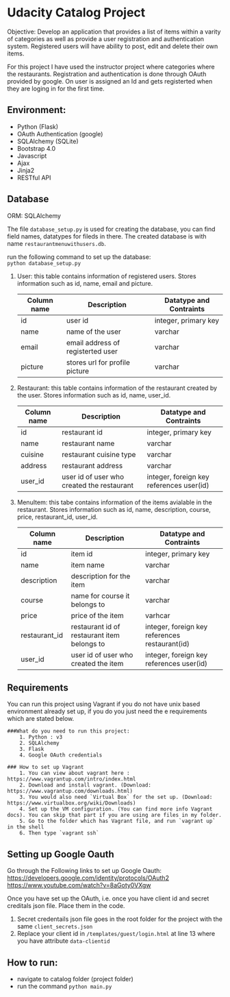 # Udacity Catalog Project

Objective: Develop an application that provides a list of items within a varity of categories as well as provide a user registration and authentication system. Registered users will have ability to post, edit and delete their own items.  

For this project I have used the instructor project where categories where the restaurants. Registration and authentication is done through OAuth provided by google. On user is assigned an Id and gets registerted when they are loging in for the first time.  

## Environment:  
- Python (Flask)
- OAuth Authentication (google)
- SQLAlchemy (SQLite) 
- Bootstrap 4.0 
- Javascript
- Ajax
- Jinja2
- RESTful API

## Database

ORM: SQLAlchemy

The file `database_setup.py` is used for creating the database, you can find field names, datatypes for fileds in there. The created database is with name `restaurantmenuwithusers.db`.  

run the following command to set up the database:  
`python database_setup.py`

1. User: this table contains information of registered users. Stores information such as id, name, email and picture.  
	
	 |Column name| Description                       | Datatype and Contraints| 
	 |-----------|-----------------------------------|------------------------|
	 | id        | user id                           | integer, primary key   |
	 | name      | name of the user                  | varchar	              | 
	 | email     | email address of registerted user | varchar 				  |
	 | picture   | stores url for profile picture    | varchar                |


2. Restaurant: this table contains information of the restaurant created by the user. Stores information such as id, name, user_id.  
  
    |Column name| Description                                | Datatype and Contraints|
	|-----------|--------------------------------------------|------------------------|	 
	| id        | restaurant id                              | integer, primary key   |	
	| name      | restaurant name                            | varchar                |
	| cuisine   | restaurant cuisine type                    | varchar                |
	| address   | restaurant address                         | varchar                |
    | user_id   | user id of user who created the restaurant | integer, foreign key references user(id) |  

3. MenuItem: this tabe contains information of the items avialable in the restaurant. Stores information such as id, name, description, course, price, restaurant_id, user_id.
	
	|Column name    | Description                                | Datatype and Contraints|
	|---------------|--------------------------------------------|------------------------|	 
	| id            | item id                                    | integer, primary key   |	
	| name          | item name                                  | varchar                |
	| description   | description for the item                   | varchar                |
    | course        | name for course it belongs to              | varchar                |
	| price         | price of the item                          | varhcar                |
	| restaurant_id | restaurant id of restaurant item belongs to| integer, foreign key references restaurant(id) |
	| user_id       | user id of user who created the item       | integer, foreign key references user(id) | 	
	
## Requirements

You can run this project using Vagrant if you do not have unix based environment already set up, 
if you do you just need the e requirements which are stated below.

	###What do you need to run this project:
		1. Python : v3
		2. SQLAlchemy
		3. Flask
		4. Google OAuth credentials

	### How to set up Vagrant
		1. You can view about vagrant here : https://www.vagrantup.com/intro/index.html
		2. Download and install vagrant. (Download: https://www.vagrantup.com/downloads.html) 
		3. You would also need `Virtual Box` for the set up. (Download: https://www.virtualbox.org/wiki/Downloads)
		4. Set up the VM configuration. (You can find more info Vagrant docs). You can skip that part if you are using are files in my folder.
		5. Go to the folder which has Vagrant file, and run `vagrant up` in the shell
		6. Then type `vagrant ssh` 
		

## Setting up Google Oauth

Go through the Following links to set up Google Oauth:  
https://developers.google.com/identity/protocols/OAuth2
https://www.youtube.com/watch?v=8aGoty0VXgw

Once you have set up the OAuth, i.e. once you have client id and secret creditals json file. Place them in the code.   
1. Secret credentails json file goes in the root folder for the project with the same `client_secrets.json` 
2. Replace your client id in `/templates/guest/login.html` at line 13 where you have attribute `data-clientid`


## How to run:
- navigate to catalog folder (project folder)
- run the command `python main.py`




	


